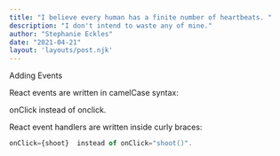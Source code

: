```yaml
---
title: "I believe every human has a finite number of heartbeats. "
description: "I don't intend to waste any of mine."
author: "Stephanie Eckles"
date: "2021-04-21"
layout: 'layouts/post.njk'
---
```

Adding Events

React events are written in camelCase syntax:

onClick instead of onclick.

React event handlers are written inside curly braces:

```javascript
onClick={shoot}  instead of onClick="shoot()".                   
```